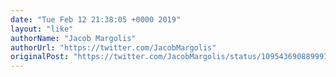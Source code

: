 ```yaml
---
date: "Tue Feb 12 21:38:05 +0000 2019"
layout: "like"
authorName: "Jacob Margolis"
authorUrl: "https://twitter.com/JacobMargolis"
originalPost: "https://twitter.com/JacobMargolis/status/1095436908899913729"
---
```

